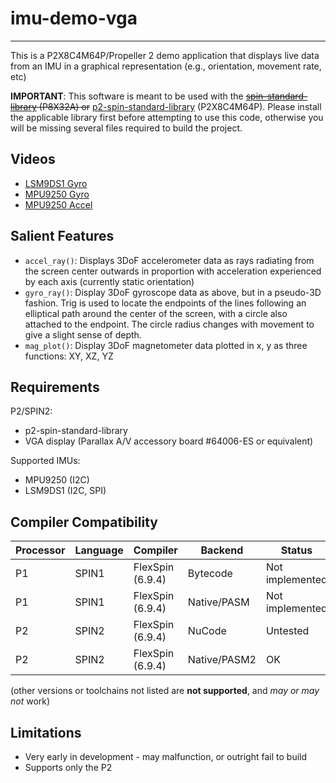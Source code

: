 # imu-demo-vga
--------------

This is a P2X8C4M64P/Propeller 2 demo application that displays live data from an IMU in a graphical representation (e.g., orientation, movement rate, etc)

**IMPORTANT**: This software is meant to be used with the ~~[spin-standard-library](https://github.com/avsa242/spin-standard-library) (P8X32A) or~~ [p2-spin-standard-library](https://github.com/avsa242/p2-spin-standard-library) (P2X8C4M64P). Please install the applicable library first before attempting to use this code, otherwise you will be missing several files required to build the project.


## Videos

* [LSM9DS1 Gyro](https://youtu.be/nFppKTgk1ds)
* [MPU9250 Gyro](https://youtu.be/OZ-gQdGFW-k)
* [MPU9250 Accel](https://youtu.be/X_TVRA0FTkQ)


## Salient Features

* `accel_ray()`: Displays 3DoF accelerometer data as rays radiating from the screen center outwards in proportion with acceleration experienced by each axis (currently static orientation)
* `gyro_ray()`: Display 3DoF gyroscope data as above, but in a pseudo-3D fashion. Trig is used to locate the endpoints of the lines following an elliptical path around the center of the screen, with a circle also attached to the endpoint. The circle radius changes with movement to give a slight sense of depth.
* `mag_plot()`: Display 3DoF magnetometer data plotted in x, y as three functions: XY, XZ, YZ


## Requirements

P2/SPIN2:
* p2-spin-standard-library
* VGA display (Parallax A/V accessory board #64006-ES or equivalent)

Supported IMUs:
* MPU9250 (I2C)
* LSM9DS1 (I2C, SPI)


## Compiler Compatibility

| Processor | Language | Compiler               | Backend      | Status                |
|-----------|----------|------------------------|--------------|-----------------------|
| P1        | SPIN1    | FlexSpin (6.9.4)       | Bytecode     | Not implemented       |
| P1        | SPIN1    | FlexSpin (6.9.4)       | Native/PASM  | Not implemented       |
| P2        | SPIN2    | FlexSpin (6.9.4)       | NuCode       | Untested              |
| P2        | SPIN2    | FlexSpin (6.9.4)       | Native/PASM2 | OK                    |

(other versions or toolchains not listed are __not supported__, and _may or may not_ work)


## Limitations

* Very early in development - may malfunction, or outright fail to build
* Supports only the P2


